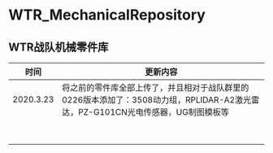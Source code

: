 # WTR_MechanicalRepository
## WTR战队机械零件库

| 时间      | 更新内容                                                     |
| --------- | ------------------------------------------------------------ |
| 2020.3.23 | 将之前的零件库全部上传了，并且相对于战队群里的0226版本添加了：3508动力组，RPLIDAR-A2激光雷达，PZ-G101CN光电传感器，UG制图模板等 |
|           |                                                              |
|           |                                                              |
|           |                                                              |
|           |                                                              |
|           |                                                              |
|           |                                                              |
|           |                                                              |
|           |                                                              |

